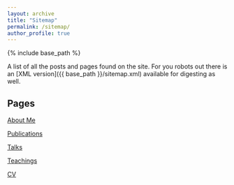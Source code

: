 ```yaml
---
layout: archive
title: "Sitemap"
permalink: /sitemap/
author_profile: true
---
```


{% include base_path %}

A list of all the posts and pages found on the site. For you robots out there is an [XML version]({{ base_path }}/sitemap.xml) available for digesting as well.

<h2>Pages</h2>

[About Me](https://seonghyukim.github.io/about/)

[Publications](https://seonghyukim.github.io/publications/)

[Talks](https://seonghyukim.github.io/talks/)

[Teachings](https://seonghyukim.github.io/teachings/)

[CV](https://seonghyukim.github.io/cv/)
